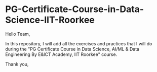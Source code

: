 # PG-Certificate-Course-in-Data-Science-IIT-Roorkee
Hello Team,

In this repository, I will add all the exercises and practices that I will do during the "PG Certificate Course in Data Science, AI/ML & Data Engineering By E&ICT Academy, IIT Roorkee" course.

Thank you,

